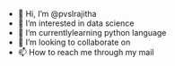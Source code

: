 - 👋 Hi, I’m @pvslrajitha
- 👀 I’m interested in data science
- 🌱 I’m currentlylearning python language
- 💞️ I’m looking to collaborate on 
- 📫 How to reach me through my mail

<!---
pvslrajitha/pvslrajitha is a ✨ special ✨ repository because its `README.md` (this file) appears on your GitHub profile.
You can click the Preview link to take a look at your changes.
--->
